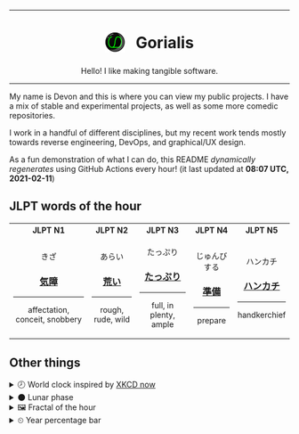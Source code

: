 ***

<h1 align="center">
<sub>
    <img src="readme/resources/avatar.png" height="36">
</sub>
&nbsp;
Gorialis
</h1>
<p align="center">
Hello! I like making tangible software.
</p>

***

My name is Devon and this is where you can view my public projects. I have a mix of stable and experimental projects, as well as some more comedic repositories.

I work in a handful of different disciplines, but my recent work tends mostly towards reverse engineering, DevOps, and graphical/UX design.

As a fun demonstration of what I can do, this README *dynamically regenerates* using GitHub Actions every hour! (it last updated at **08:07 UTC, 2021-02-11**)

<h2>JLPT words of the hour</h2>
<table>
    <tr>
        <th>JLPT N1</th>
        <th>JLPT N2</th>
        <th>JLPT N3</th>
        <th>JLPT N4</th>
        <th>JLPT N5</th>
    </tr>
    <tr>
        <td>
            <p align="center">きざ</p>
            <h3 align="center"><b><a href="https://jisho.org/search/%E6%B0%97%E9%9A%9C">気障</a></b></h3>
            <hr>
            <p align="center">affectation,<wbr> conceit,<wbr> snobbery</p>
        </td>
        <td>
            <p align="center">あらい</p>
            <h3 align="center"><b><a href="https://jisho.org/search/%E8%8D%92%E3%81%84">荒い</a></b></h3>
            <hr>
            <p align="center">rough,<wbr> rude,<wbr> wild</p>
        </td>
        <td>
            <p align="center">たっぷり</p>
            <h3 align="center"><b><a href="https://jisho.org/search/%E3%81%9F%E3%81%A3%E3%81%B7%E3%82%8A">たっぷり</a></b></h3>
            <hr>
            <p align="center">full,<wbr> in plenty,<wbr> ample</p>
        </td>
        <td>
            <p align="center">じゅんびする</p>
            <h3 align="center"><b><a href="https://jisho.org/search/%E6%BA%96%E5%82%99">準備</a></b></h3>
            <hr>
            <p align="center">prepare</p>
        </td>
        <td>
            <p align="center">ハンカチ</p>
            <h3 align="center"><b><a href="https://jisho.org/search/%E3%83%8F%E3%83%B3%E3%82%AB%E3%83%81">ハンカチ</a></b></h3>
            <hr>
            <p align="center">handkerchief</p>
        </td>
    </tr>
</table>

<h2>Other things</h2>
<details>
<summary>🕗  World clock inspired by <a href="https://xkcd.com/now">XKCD now</a></summary>

> <img src="generated/now.png" width="512">

</details>
<details>
<summary>🌑 Lunar phase</summary>

The moon is approximately 0.68% through its phase (New Moon).

</details>
<details>
<summary>&#x1f5bc; Fractal of the hour</summary>

> <img src="generated/fractal.png" width="512">

</details>
<details>
<summary>&#x23f2; Year percentage bar</summary>
<pre><code>2021 [██▁▁▁▁▁▁▁▁▁▁▁▁▁▁▁▁▁▁] 11.33%</code></pre>
</details>
